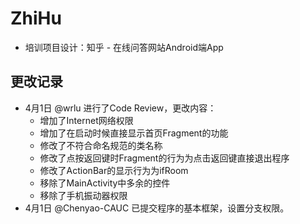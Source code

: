 # ZhiHu
- 培训项目设计：知乎 - 在线问答网站Android端App

## 更改记录
- 4月1日 @wrlu 进行了Code Review，更改内容：
    - 增加了Internet网络权限
    - 增加了在启动时候直接显示首页Fragment的功能
    - 修改了不符合命名规范的类名称
    - 修改了点按返回键时Fragment的行为为点击返回键直接退出程序
    - 修改了ActionBar的显示行为为ifRoom
    - 移除了MainActivity中多余的控件
    - 移除了手机振动器权限
- 4月1日 @Chenyao-CAUC 已提交程序的基本框架，设置分支权限。